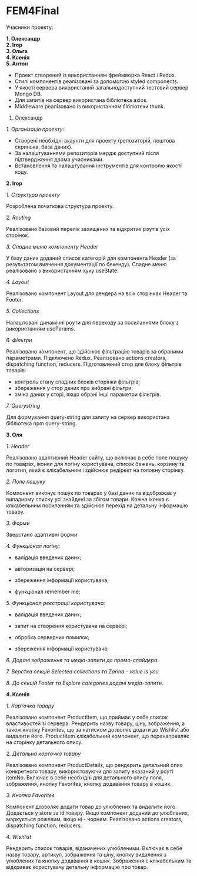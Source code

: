 # FEM4Final

Учасники проекту:

**1. Олександр** <br>
**2. Ігор** <br>
**3. Ольга** <br>
**4. Ксенія** <br>
**5. Антон** <br>

- Проект створений із використанням фреймворка React і Redux.
- Стилі компонентів реалізовані за допомогою styled components.
- У якості сервера використаний загальнодоступний тестовий сервер Mongo DB.
- Для запитів на сервер використана бібліотека axios.
- Middleware реалізовано із використанням бібліотеки thunk.

1. Олександр

_1. Організація проекту:_

- Створені необхідні акаунти для проекту (репозиторій, поштова скринька, база даних).
- За налаштуваннями репозиторія мердж доступний після підтвердження двома учасниками.
- Встановлення та налаштування інструментів для контролю якості коду. 

  
**2. Ігор**

_1. Структура проекту_

 Розроблена початкова структура проекту.
 
_2. Routing_  

Реалізовано базовий перелік захищених та відкритих роутів усіх сторінок.

_3. Спадне меню компоненту Header_

 У  базу даних доданий список категорій для компонента Header (за результатом вивчення документації по бекенду). Спадне меню реалізовано з використанням хуку useState. 

_4. Layout_  

Реалізовано компонент Layout для рендера на всіх сторінках Header та Footer.

_5. Collections_  

Налаштовані динамічні роути для переходу за посиланнями блоку з використанням useParams.

_6. Фільтри_

Реалізовано компонент, що здійснює фільтрацію товарів за обраними параметрами. Підключено Redux. Реалізовано actions creators, dispatching function, reducers. Підготовлений стор для блоку фільтрів товарів:
- контроль стану спадних блоків сторінки фільтрів;
- збереження у стор даних про вибрані фільтри;
- зміна даних у сторі, якщо обрані інші параметри фільтрів.
 
_7. Querystring_

Для формування query-string для запиту на сервер використана бібліотека npm  query-string.

**3. Оля**
  
  _1. Header_ 
  
  Реалізовано адаптивний Header сайту, що включає в себе поле пошуку по товарах, іконки для логіну користувача, список бажань, корзину та логотип, який є клікабельним і здійснює редірект на головну сторінку. 
  
  _2. Поле пошуку_ 
  
  Компонент виконує пошук по товарах у базі даних та відображає у випадному списку усі знайдені за збігом товари. Кожна іконка є клікабельним посиланням та здійснює перехід на детальну інформацію товару. 
  
  _3. Форми_ 
  
  Зверстано адаптивні форми 
  
  _4. Функціонал логіну:_ 
  
  - валідація введених даних; 
  
  - авторизація на сервері; 
  
  - збереження інформації користувача; 
  
  - функціонал remember me; 
  
  _5. Функціонал реєстрації користувача:_ 
  
  - валідація введених даних; 
  
  - запит на створення користувача на сервері; 
  
  - обробка серверних помилок; 
  
  - збереження інформації користувача; 
  

  _6. Додані зображення та медіа-запити до промо-слайдера._
  
  _7. Верстка секцій Selected collections та Zarina - value is you._
 
  _8. До секцій Footer та Explore categories додані медіа-запити._
    
  **4. Ксенія** 
  
  _1. Карточка товару_ 
  
  Реалізовано компонент ProductItem, що приймає у себе список властивостей зі сервера. Рендерить назву товару, ціну, зображення, а також кнопку Favorites, що за натиском дозволяє додати до Wishlist або видалити його. ProductItem клікабельний компонент, що перенаправляє на сторінку детального опису. 
  
  _2. Детальна карточка товару_ 
  
  Реалізовано компонент ProductDetails, що рендерить детальний опис конкретного товару, використовуючи для запиту вказаний у роуті itemNo. Включає в себе необхідні для детального опису поля, зображення, кнопку Favorites, кнопку додавання товару в кошик.  
  
  _3. Кнопка Favorites_ 
  
  Компонент  дозволяє додати товар до улюблених та видалити його. Додається у store за id товару. Якщо компонент доданий до улюблених, маркується рожевим, якщо ні - чорним. Реалізовано actions creators, dispatching function, reducers.  
  
  _4. Wishlist_ 
  
  Рендерить список товарів, відзначених улюбленими. Включає в себе назву товару, артикул, зображення та ціну, кнопку видалення з улюблених та кнопку додавання в кошик. Зображення є клікабельним та відкриває користувачу детальну інформацію про товар.
  
